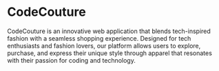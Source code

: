 # CodeCouture
CodeCouture is an innovative web application that blends tech-inspired fashion with a seamless shopping experience. Designed for tech enthusiasts and fashion lovers, our platform allows users to explore, purchase, and express their unique style through apparel that resonates with their passion for coding and technology.
